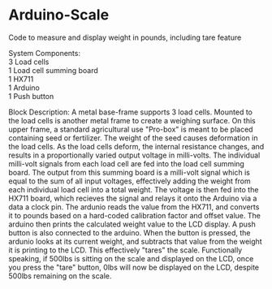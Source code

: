 # Arduino-Scale
Code to measure and display weight in pounds, including tare feature

System Components:            
3 Load cells                
1 Load cell summing board     
1 HX711                
1 Arduino             
1 Push button            



Block Description:
A metal base-frame supports 3 load cells. Mounted to the load cells is another metal frame to create a weighing surface. On this upper frame, a standard agricultural use "Pro-box" is meant to be placed containing seed or fertilizer. The weight of the seed causes deformation in the load cells. As the load cells deform, the internal resistance changes, and results in a proportionally varied output voltage in milli-volts. The individual milli-volt signals from each load cell are fed into the load cell summing board. The output from this summing board is a milli-volt signal which is equal to the sum of all input voltages, effectively adding the weight from each individual load cell into a total weight. The voltage is then fed into the HX711 board, which recieves the signal and relays it onto the Arduino via a data a clock pin. The ardunio reads the value from the HX711, and converts it to pounds based on a hard-coded calibration factor and offset value. The arduino then prints the calculated weight value to the LCD display. A push button is also connected to the arduino. When the button is pressed, the ardunio looks at its current weight, and subtracts that value from the weight it is printing to the LCD. This effectively "tares" the scale. Functionally speaking, if 500lbs is sitting on the scale and displayed on the LCD, once you press the "tare" button, 0lbs will now be displayed on the LCD, despite 500lbs remaining on the scale.
